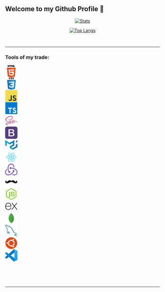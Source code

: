 ## Welcome to my Github Profile 👋

<div align="center">
 
[![Stats](https://github-readme-stats.vercel.app/api?username=Stef-Lev&bg_color=00050a&text_color=14cdde&&show_icons=true&hide_border=false&title_color=eb5842&icon_color=f5b700&border_color=14cdde)](https://github.com/Stef-Lev)

[![Top Langs](https://github-readme-stats.vercel.app/api/top-langs/?username=Stef-Lev&bg_color=00050a&text_color=14cdde&hide_border=false&title_color=eb5842&icon_color=f5b700&border_color=14cdde)](https://github.com/Stef-Lev)
 
</div>

<br/>

 ---

### Tools of my trade:

<div style="display: flex; flex-direction: column;">

<img align="left" alt="HTML5" width="40px" src="https://raw.githubusercontent.com/github/explore/80688e429a7d4ef2fca1e82350fe8e3517d3494d/topics/html/html.png"/>
<img align="left" alt="CSS" width="40px" src="https://raw.githubusercontent.com/github/explore/80688e429a7d4ef2fca1e82350fe8e3517d3494d/topics/css/css.png"/>
<img align="left" alt="JavaScript" width="40px" src="https://github.com/devicons/devicon/blob/master/icons/javascript/javascript-original.svg"/>
<img align="left" alt="TypeScript" width="40px" src="https://github.com/devicons/devicon/blob/master/icons/typescript/typescript-original.svg"/>
<img align="left" alt="SASS" width="40px" src="https://github.com/devicons/devicon/blob/master/icons/sass/sass-original.svg"/>
<img align="left" alt="Bootstrap" width="40px" src="https://raw.githubusercontent.com/github/explore/80688e429a7d4ef2fca1e82350fe8e3517d3494d/topics/bootstrap/bootstrap.png"/>
<img align="left" alt="MaterialUI" width="40px" src="https://github.com/devicons/devicon/blob/master/icons/materialui/materialui-original.svg"/>
<img align="left" alt="React" width="40px" src="https://raw.githubusercontent.com/github/explore/80688e429a7d4ef2fca1e82350fe8e3517d3494d/topics/react/react.png"/>
<img align="left" alt="Redux" width="40px" src="https://github.com/devicons/devicon/blob/master/icons/redux/redux-original.svg"/>
<img align="left" alt="HandleBars" width="40px" src="https://github.com/devicons/devicon/blob/master/icons/handlebars/handlebars-original.svg"/>
<img align="left" alt="NodeJs" width="40px" src="https://github.com/devicons/devicon/blob/master/icons/nodejs/nodejs-original.svg"/>
<img align="left" alt="Express" width="40px" src="https://github.com/devicons/devicon/blob/master/icons/express/express-original.svg"/>
<img align="left" alt="MongoDB" width="40px" src="https://github.com/devicons/devicon/blob/master/icons/mongodb/mongodb-original.svg"/>
<img align="left" alt="MySql" width="40px" src="https://github.com/devicons/devicon/blob/master/icons/mysql/mysql-original.svg"/>
<img align="left" alt="Ubuntu" width="40px" src="https://github.com/devicons/devicon/blob/master/icons/ubuntu/ubuntu-plain.svg"/>
<img align="left" alt="VS Code" src="https://raw.githubusercontent.com/github/explore/80688e429a7d4ef2fca1e82350fe8e3517d3494d/topics/visual-studio-code/visual-studio-code.png" width="40px"/>
 </div>
<br/>
<br/>
<br/>
<br/>

 ---
